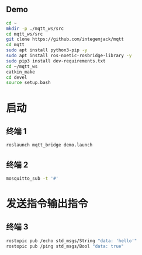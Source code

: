 ## Demo

```bash
cd ~
mkdir -p ./mqtt_ws/src
cd mqtt_ws/src
git clone https://github.com/integemjack/mqtt
cd mqtt
sudo apt install python3-pip -y
sudo apt install ros-noetic-rosbridge-library -y
sudo pip3 install dev-requirements.txt
cd ~/mqtt_ws
catkin_make
cd devel
source setup.bash
```

# 启动

## 终端 1

```bash
roslaunch mqtt_bridge demo.launch
```

## 终端 2

```bash
mosquitto_sub -t '#'
```

# 发送指令输出指令

## 终端 3

```bash
rostopic pub /echo std_msgs/String "data: 'hello'"
rostopic pub /ping std_msgs/Bool "data: true"
```
